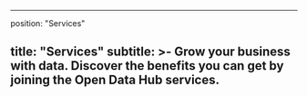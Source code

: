 

---
position: "Services"

title: "Services"
subtitle: >-
 Grow your business with data.​ Discover the benefits you can get by joining the ​Open Data Hub services.
---
